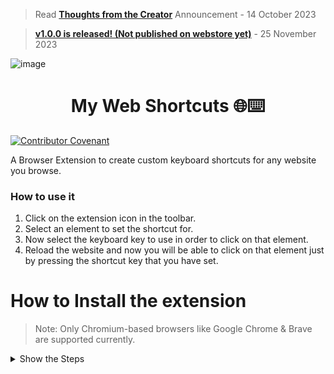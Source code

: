 > Read [**Thoughts from the Creator**](https://github.com/prakhartiwari0/my-web-shortcuts/discussions/12) Announcement - 14 October 2023

> [**v1.0.0 is released! (Not published on webstore yet)**](https://github.com/prakhartiwari0/my-web-shortcuts/discussions/42) - 25 November 2023


<!-- ![image](src/assets/github_banner.png) -->
<!-- 
<h2 align="center">
<a href="https://youtu.be/x_fYfporwmA"> DEMO VIDEO IS OUT! ✨🔥</a>
</h2>
-->

![image](.github/assets/MWS-GithubReadme_Banner-optimized.gif)



<h1 align="center"> My Web Shortcuts 🌐⌨️ </h1>

[![Contributor Covenant](https://img.shields.io/badge/Contributor%20Covenant-2.1-4baaaa.svg)](code_of_conduct.md)

A Browser Extension to create custom keyboard shortcuts for any website you browse. 

### How to use it
1. Click on the extension icon in the toolbar.
2. Select an element to set the shortcut for.
3. Now select the keyboard key to use in order to click on that element.
4. Reload the website and now you will be able to click on that element just by pressing the shortcut key that you have set. 

<!--
> <a href="https://youtu.be/x_fYfporwmA" align="center"> First Demo of My Web Shortcuts + Invitation to Contributors! </a>
-->

# How to Install the extension

> Note: Only Chromium-based browsers like Google Chrome & Brave are supported currently.

<details>
<summary>
Show the Steps
</summary>



1. Clone the repository & Open the folder
   ```bash
   git clone "https://github.com/prakhartiwari0/my-web-shortcuts" && cd my-web-shortcuts
   ```
2. Install the Packages using NPM
    ```bash
    npm i
    ```
3. Start the Development Server
    ```bash
    npm run dev
    ```
4. Drag and upload the newly generated `dist` folder into your Browser
   ![](.github/assets/howToInstallExtensionInChrome.gif)
5. The extension is now installed in the browser, but you need to reload the website to use it. 


</details>


